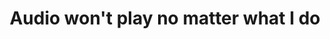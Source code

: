 ---
title: 'Audio won''t play no matter what I do'
redirect_to:
  - 'https://discuss.pencil2d.org/t/audio-wont-play-no-matter-what-i-do/1002'
---